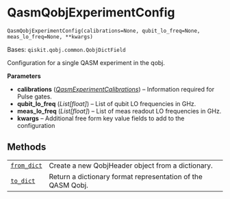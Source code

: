 # QasmQobjExperimentConfig

<span id="undefined" />

`QasmQobjExperimentConfig(calibrations=None, qubit_lo_freq=None, meas_lo_freq=None, **kwargs)`

Bases: `qiskit.qobj.common.QobjDictField`

Configuration for a single QASM experiment in the qobj.

**Parameters**

*   **calibrations** ([*QasmExperimentCalibrations*](qiskit.qobj.QasmExperimentCalibrations#qiskit.qobj.QasmExperimentCalibrations "qiskit.qobj.QasmExperimentCalibrations")) – Information required for Pulse gates.
*   **qubit\_lo\_freq** (*List\[float]*) – List of qubit LO frequencies in GHz.
*   **meas\_lo\_freq** (*List\[float]*) – List of meas readout LO frequencies in GHz.
*   **kwargs** – Additional free form key value fields to add to the configuration

## Methods

|                                                                                                                                                               |                                                             |
| ------------------------------------------------------------------------------------------------------------------------------------------------------------- | ----------------------------------------------------------- |
| [`from_dict`](qiskit.qobj.QasmQobjExperimentConfig.from_dict#qiskit.qobj.QasmQobjExperimentConfig.from_dict "qiskit.qobj.QasmQobjExperimentConfig.from_dict") | Create a new QobjHeader object from a dictionary.           |
| [`to_dict`](qiskit.qobj.QasmQobjExperimentConfig.to_dict#qiskit.qobj.QasmQobjExperimentConfig.to_dict "qiskit.qobj.QasmQobjExperimentConfig.to_dict")         | Return a dictionary format representation of the QASM Qobj. |
